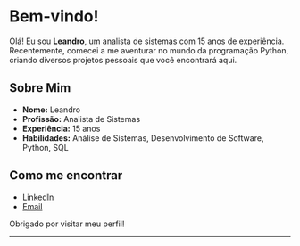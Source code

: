 # Bem-vindo!

Olá! Eu sou **Leandro**, um analista de sistemas com 15 anos de experiência. Recentemente, comecei a me aventurar no mundo da programação Python, criando diversos projetos pessoais que você encontrará aqui.

## Sobre Mim

- **Nome:** Leandro
- **Profissão:** Analista de Sistemas
- **Experiência:** 15 anos
- **Habilidades:** Análise de Sistemas, Desenvolvimento de Software, Python, SQL 

## Como me encontrar

- [LinkedIn](https://www.linkedin.com/in/leandro-santos-57180396/)
- [Email](lheosantos@gmail.com)

Obrigado por visitar meu perfil!

---

